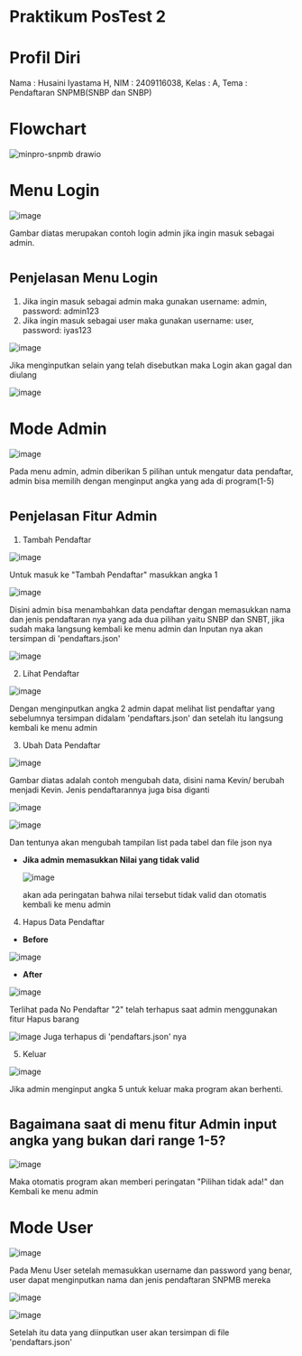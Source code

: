 # Praktikum PosTest 2

# Profil Diri

Nama : Husaini Iyastama H,
NIM : 2409116038,
Kelas : A,
Tema : Pendaftaran SNPMB(SNBP dan SNBP)

# Flowchart

![minpro-snpmb drawio](https://github.com/user-attachments/assets/684488d2-f2bc-4d7c-92e7-e6de72828093)

# Menu Login

![image](https://github.com/user-attachments/assets/7834b30f-383f-4913-9fb0-345bd03c9151)

Gambar diatas merupakan contoh login admin jika ingin masuk sebagai admin.

# <sub>Penjelasan Menu Login<sub>

1. Jika ingin masuk sebagai admin maka gunakan username: admin, password: admin123
2. Jika ingin masuk sebagai user maka gunakan username: user, password: iyas123

![image](https://github.com/user-attachments/assets/5656c64a-9dbb-4294-a6b6-a6c54988ee80)

Jika menginputkan selain yang telah disebutkan maka Login akan gagal dan diulang

![image](https://github.com/user-attachments/assets/1fa09988-bd3e-4a0f-9ed9-959ec1060e50)

# Mode Admin

![image](https://github.com/user-attachments/assets/0b7407d2-1aa8-4414-9fa7-38ece0aa4bf0)

Pada menu admin, admin diberikan 5 pilihan untuk mengatur data pendaftar, admin bisa memilih dengan menginput angka yang ada di program(1-5)

# <sub>Penjelasan Fitur Admin<sub>

1. Tambah Pendaftar

![image](https://github.com/user-attachments/assets/4e1c4d31-d51e-420b-808d-95959e526665)

Untuk masuk ke "Tambah Pendaftar" masukkan angka 1

![image](https://github.com/user-attachments/assets/0895d91e-b8de-4749-8030-81572c176737)

Disini admin bisa menambahkan data pendaftar dengan memasukkan nama dan jenis pendaftaran nya yang ada dua pilihan yaitu SNBP dan SNBT, jika sudah maka langsung kembali ke menu admin dan Inputan nya akan tersimpan di 'pendaftars.json'

![image](https://github.com/user-attachments/assets/3e23d856-58dc-4059-b949-bac992786a31)

2. Lihat Pendaftar

![image](https://github.com/user-attachments/assets/487f6e7d-3dcc-4590-ad01-71dd8d861848)

Dengan menginputkan angka 2 admin dapat melihat list pendaftar yang sebelumnya tersimpan didalam 'pendaftars.json' dan setelah itu langsung kembali ke menu admin

3. Ubah Data Pendaftar

![image](https://github.com/user-attachments/assets/f8b81e7f-a5b9-4107-a54e-16b998195ae5)

Gambar diatas adalah contoh mengubah data, disini nama Kevin/ berubah menjadi Kevin.
Jenis pendaftarannya juga bisa diganti

![image](https://github.com/user-attachments/assets/5dacebdb-521c-4976-9042-e0e55009a3fd)

![image](https://github.com/user-attachments/assets/799db85b-088b-455a-90e9-26ed7cee8967)

Dan tentunya akan mengubah tampilan list pada tabel dan file json nya

* **Jika admin memasukkan Nilai yang tidak valid**

  ![image](https://github.com/user-attachments/assets/7120dd9c-80fd-48b6-b5b5-1184542525b7)

  akan ada peringatan bahwa nilai tersebut tidak valid dan otomatis kembali ke menu admin

4. Hapus Data Pendaftar

* **Before**

![image](https://github.com/user-attachments/assets/127bbb99-c3c1-48c1-9c69-639bd28efed2)

* **After**

![image](https://github.com/user-attachments/assets/d6500275-6882-4aad-90a5-a0792871fb92)

Terlihat pada No Pendaftar "2" telah terhapus saat admin menggunakan fitur Hapus barang

![image](https://github.com/user-attachments/assets/8f683a28-4411-4c1c-8a10-28a3e3c35363)
Juga terhapus di 'pendaftars.json' nya

5. Keluar

![image](https://github.com/user-attachments/assets/615d1548-d000-4cf4-b574-ece9420fc42a)

Jika admin menginput angka 5 untuk keluar maka program akan berhenti.

# <sub> Bagaimana saat di menu fitur Admin input angka yang bukan dari range 1-5? </sub>

![image](https://github.com/user-attachments/assets/cab9e2d3-2498-41d9-8a58-de1a84493cb8)

Maka otomatis program akan memberi peringatan "Pilihan tidak ada!" dan Kembali ke menu admin

# Mode User

![image](https://github.com/user-attachments/assets/bb99e534-714a-412f-b22a-cd0c058922f6)

Pada Menu User setelah memasukkan username dan password yang benar, user dapat menginputkan nama dan jenis pendaftaran SNPMB mereka

![image](https://github.com/user-attachments/assets/96a4db33-91eb-412d-9be6-21b82a7aa689)

![image](https://github.com/user-attachments/assets/64cc7985-4a7a-4494-9957-b5cad84cd31c)

Setelah itu data yang diinputkan user akan tersimpan di file 'pendaftars.json'






















